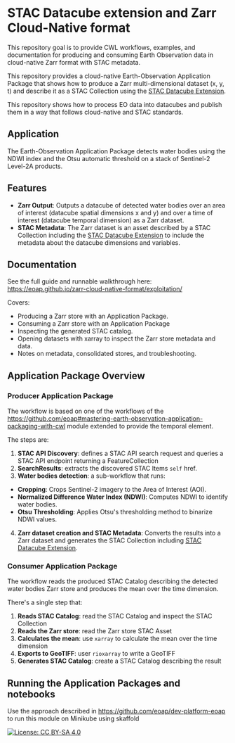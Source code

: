 # STAC Datacube extension and Zarr Cloud-Native format

This repository goal is to provide CWL workflows, examples, and documentation for producing and consuming Earth Observation data in cloud-native Zarr format with STAC metadata.

This repository provides a cloud-native Earth-Observation Application Package that shows how to produce a Zarr multi-dimensional dataset (x, y, t) and describe it as a STAC Collection using the [STAC Datacube Extension](https://stac-extensions.github.io/datacube/).

This repository shows how to process EO data into datacubes and publish them in a way that follows cloud-native and STAC standards.

## Application

The Earth-Observation Application Package detects water bodies using the NDWI index and the Otsu automatic threshold on a stack of Sentinel-2 Level-2A products.

## Features

- **Zarr Output**: Outputs a datacube of detected water bodies over an area of interest (datacube spatial dimensions x and y) and over a time of interest (datacube temporal dimension) as a Zarr dataset.
- **STAC Metadata**: The Zarr dataset is an asset described by a STAC Collection including the [STAC Datacube Extension](https://stac-extensions.github.io/datacube/) to include the metadata about the datacube dimensions and variables.

## Documentation

See the full guide and runnable walkthrough here: https://eoap.github.io/zarr-cloud-native-format/exploitation/

Covers:

* Producing a Zarr store with an Application Package.
* Consuming a Zarr store with an Application Package
* Inspecting the generated STAC catalog.
* Opening datasets with xarray to inspect the Zarr store metadata and data.
* Notes on metadata, consolidated stores, and troubleshooting.


## Application Package Overview

### Producer Application Package

The workflow is based on one of the workflows of the https://github.com/eoap#mastering-earth-observation-application-packaging-with-cwl module extended to provide the temporal element.

The steps are:

1. **STAC API Discovery**: defines a STAC API search request and queries a STAC API endpoint returning a FeatureCollection
2. **SearchResults**: extracts the discovered STAC Items `self` href.
3. **Water bodies detection**: a sub-workflow that runs: 
  * **Cropping**: Crops Sentinel-2 imagery to the Area of Interest (AOI).
  * **Normalized Difference Water Index (NDWI)**: Computes NDWI to identify water bodies.
  * **Otsu Thresholding**: Applies Otsu's thresholding method to binarize NDWI values.
4. **Zarr dataset creation and STAC Metadata**: Converts the results into a Zarr dataset and generates the STAC Collection including [STAC Datacube Extension](https://stac-extensions.github.io/datacube/).

### Consumer Application Package

The workflow reads the produced STAC Catalog describing the detected water bodies Zarr store and produces the mean over the time dimension.

There's a single step that:

1. **Reads STAC Catalog**: read the STAC Catalog and inspect the STAC Collection
2. **Reads the Zarr store**: read the Zarr store STAC Asset
3. **Calculates the mean**: use `xarray` to calculate the mean over the time dimension
4. **Exports to GeoTIFF**: user `rioxarray` to write a GeoTIFF
5. **Generates STAC Catalog**: create a STAC Catalog describing the result

## Running the Application Packages and notebooks

Use the approach described in https://github.com/eoap/dev-platform-eoap to run this module on Minikube using skaffold

[![License: CC BY-SA 4.0](https://img.shields.io/badge/License-CC_BY--SA_4.0-lightgrey.svg)](https://creativecommons.org/licenses/by-sa/4.0/)
